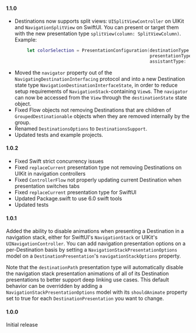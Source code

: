 #### 1.1.0
* Destinations now supports split views: `UISplitViewController` on UIKit and `NavigationSplitView` on SwiftUI. You can present or target them with the new presentation type `splitView(column: SplitViewColumn)`.
Example:
```swift
        let colorSelection = PresentationConfiguration(destinationType: .colorDetail,
                                                       presentationType: .splitView(column: SplitViewColumn(uiKit: .secondary)),
                                                       assistantType: .custom(ChooseColorFromListActionAssistant()))
```
* Moved the `navigator` property out of the `NavigatingDestinationInterfacing` protocol and into a new Destination state type `NavigationDestinationInterfaceState`, in order to reduce setup requirements of `NavigationStack`-containing `View`s. The `navigator` can now be accessed from the `View` through the `destinationState` state object.
* Fixed Flow objects not removing Destinations that are children of `GroupedDestinationable` objects when they are removed internally by the group.
* Renamed `DestinationsOptions` to `DestinationsSupport`.
* Updated tests and example projects.

#### 1.0.2
* Fixed Swift strict concurrency issues
* Fixed `replaceCurrent` presentation type not removing Destinations on UIKit in navigation controllers
* Fixed `ControllerFlow` not properly updating current Destination when presentation switches tabs
* Fixed `replaceCurrent` presentation type for SwiftUI
* Updated Package.swift to use 6.0 swift tools
* Updated tests

#### 1.0.1
Added the ability to disable animations when presenting a Destination in a navigation stack, either for SwiftUI's `NavigationStack` or UIKit's `UINavigationController`. You can add navigation presentation options on a per-Destination basis by setting a `NavigationStackPresentationOptions` model on a `DestinationPresentation`'s `navigationStackOptions` property. 

Note that the `destinationPath` presentation type will automatically disable the navigation stack presentation animations of all of its Destination presentations to better support deep linking use cases. This default behavior can be overridden by adding a `NavigationStackPresentationOptions` model with its `shouldAnimate` property set to true for each `DestinationPresentation` you want to change.

#### 1.0.0
Initial release
